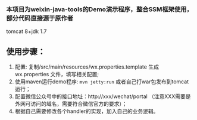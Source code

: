 ### 本项目为weixin-java-tools的Demo演示程序，整合SSM框架使用，部分代码直接源于原作者
tomcat 8+jdk 1.7

## 使用步骤：
1. 配置: 复制/src/main/resources/wx.properties.template 生成 wx.properties 文件，填写相关配置;		
2. 使用maven运行demo程序: `mvn jetty:run`  或者自己打war包发布到tomcat运行；
3. 配置微信公众号中的接口地址：http://xxx/wechat/portal （注意XXX需要是外网可访问的域名，需要符合微信官方的要求）；
4. 根据自己需要修改各个handler的实现，加入自己的业务逻辑。
	
